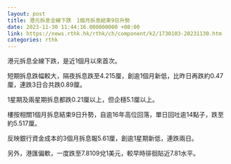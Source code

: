 ```yaml
---
layout: post
title: 港元拆息全線下跌　1個月拆息結束9日升勢
date: 2023-11-30 11:44:16.000000000 +08:00
link: https://news.rthk.hk/rthk/ch/component/k2/1730103-20231130.htm
categories: rthk
---
```


港元拆息全線下跌，是近1個月以來首次。

短期拆息跌幅較大，隔夜拆息跌至4.215厘，創逾1個月新低，比昨日再跌約0.47厘，連跌3日合共跌0.89厘。

1星期及兩星期拆息都跌0.21厘以上，但企穩5.1厘以上。

樓按相關1個月拆息結束9日升勢，自逾16年高位回落，單日回吐逾14點子，跌至約5.517厘。

反映銀行資金成本的3個月拆息報5.61厘，創逾1星期新低，連跌兩日。

另外，港匯偏軟，一度跌至7.8109兌1美元，較早時徘徊貼近7.81水平。
